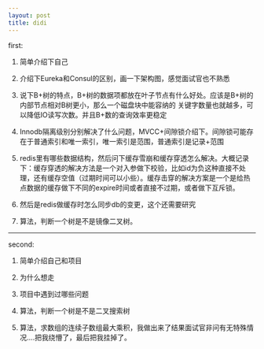 ```yaml
---
layout: post
title: didi 
---
```


first: 

1. 简单介绍下自己

2. 介绍下Eureka和Consul的区别，画一下架构图，感觉面试官也不熟悉

3. 说下B+树的特点，B+树的数据项都放在叶子节点有什么好处。应该是B+树的内部节点相对B树更小，那么一个磁盘块中能容纳的
关键字数量也就越多，可以降低IO读写次数。并且B+数的查询效率更稳定

4. Innodb隔离级别分别解决了什么问题，MVCC+间隙锁介绍下。间隙锁可能存在于普通索引和唯一索引，唯一索引是范围，普通索引是记录+范围

5. redis里有哪些数据结构，然后问下缓存雪崩和缓存穿透怎么解决。大概记录下：缓存穿透的解决方法是一个对入参做下校验，比如id为负这种直接不处理，还有缓存空值（过期时间可以小些）。缓存击穿的解决方案是一个是给热点数据的缓存做下不同的expire时间或者直接不过期，或者做下互斥锁。

6. 然后是redis做缓存时怎么同步db的变更，这个还需要研究

7. 算法，判断一个树是不是镜像二叉树。

---
second:

1. 简单介绍自己和项目

2. 为什么想走

3. 项目中遇到过哪些问题

4. 算法，判断一个树是不是二叉搜索树

5. 算法，求数组的连续子数组最大乘积，我做出来了结果面试官非问有无特殊情况....把我绕懵了，最后把我挂掉了。



